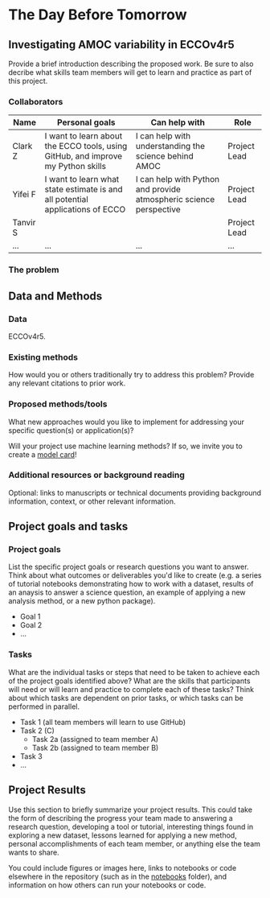# The Day Before Tomorrow

## Investigating AMOC variability in ECCOv4r5

Provide a brief introduction describing the proposed work. Be sure to also decribe what skills team members will get to learn and practice as part of this project.

### Collaborators

| Name | Personal goals | Can help with | Role |
| ------------- | ------------- | ------------- | ------------- |
| Clark Z | I want to learn about the ECCO tools, using GitHub, and improve my Python skills | I can help with understanding the science behind AMOC | Project Lead |
| Yifei F | I want to learn what state estimate is and all potential applications of ECCO | I can help with Python and provide atmospheric science perspective | Project Lead |
| Tanvir S | |  | Project Lead |
| ... | ... | ... | ... |

### The problem
 


## Data and Methods

### Data
ECCOv4r5. 

### Existing methods

How would you or others traditionally try to address this problem? Provide any relevant citations to prior work.

### Proposed methods/tools

What new approaches would you like to implement for addressing your specific question(s) or application(s)?

Will your project use machine learning methods? If so, we invite you to create a [model card](model-card.md)!

### Additional resources or background reading

Optional: links to manuscripts or technical documents providing background information, context, or other relevant information.

## Project goals and tasks

### Project goals

List the specific project goals or research questions you want to answer. Think about what outcomes or deliverables you'd like to create (e.g. a series of tutorial notebooks demonstrating how to work with a dataset, results of an anaysis to answer a science question, an example of applying a new analysis method, or a new python package).

* Goal 1
* Goal 2
* ...

### Tasks

What are the individual tasks or steps that need to be taken to achieve each of the project goals identified above? What are the skills that participants will need or will learn and practice to complete each of these tasks? Think about which tasks are dependent on prior tasks, or which tasks can be performed in parallel.

* Task 1 (all team members will learn to use GitHub)
* Task 2 (C)
  * Task 2a (assigned to team member A)
  * Task 2b (assigned to team member B)
* Task 3
* ...

## Project Results

Use this section to briefly summarize your project results. This could take the form of describing the progress your team made to answering a research question, developing a tool or tutorial, interesting things found in exploring a new dataset, lessons learned for applying a new method, personal accomplishments of each team member, or anything else the team wants to share.

You could include figures or images here, links to notebooks or code elsewhere in the repository (such as in the [notebooks](notebooks/) folder), and information on how others can run your notebooks or code.
